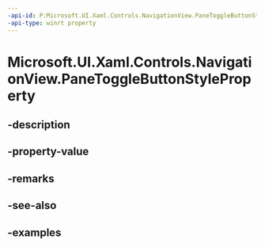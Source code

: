 ```yaml
---
-api-id: P:Microsoft.UI.Xaml.Controls.NavigationView.PaneToggleButtonStyleProperty
-api-type: winrt property
---
```


<!-- Property syntax.
public DependencyProperty PaneToggleButtonStyleProperty { get; }
-->

# Microsoft.UI.Xaml.Controls.NavigationView.PaneToggleButtonStyleProperty

## -description

## -property-value

## -remarks

## -see-also

## -examples

